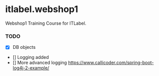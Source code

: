# itlabel.webshop1
Webshop1 Training Course for ITLabel.


### TODO

- [x] DB objects
- [] Logging added
- [] More advanced logging https://www.callicoder.com/spring-boot-log4j-2-example/
